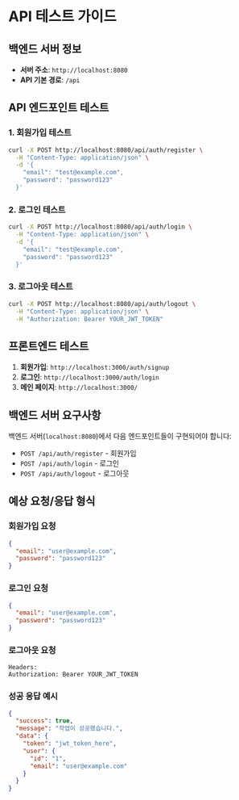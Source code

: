 # API 테스트 가이드

## 백엔드 서버 정보
- **서버 주소**: `http://localhost:8080`
- **API 기본 경로**: `/api`

## API 엔드포인트 테스트

### 1. 회원가입 테스트
```bash
curl -X POST http://localhost:8080/api/auth/register \
  -H "Content-Type: application/json" \
  -d '{
    "email": "test@example.com",
    "password": "password123"
  }'
```

### 2. 로그인 테스트
```bash
curl -X POST http://localhost:8080/api/auth/login \
  -H "Content-Type: application/json" \
  -d '{
    "email": "test@example.com",
    "password": "password123"
  }'
```

### 3. 로그아웃 테스트
```bash
curl -X POST http://localhost:8080/api/auth/logout \
  -H "Content-Type: application/json" \
  -H "Authorization: Bearer YOUR_JWT_TOKEN"
```

## 프론트엔드 테스트

1. **회원가입**: `http://localhost:3000/auth/signup`
2. **로그인**: `http://localhost:3000/auth/login`
3. **메인 페이지**: `http://localhost:3000/`

## 백엔드 서버 요구사항

백엔드 서버(`localhost:8080`)에서 다음 엔드포인트들이 구현되어야 합니다:

- `POST /api/auth/register` - 회원가입
- `POST /api/auth/login` - 로그인
- `POST /api/auth/logout` - 로그아웃

## 예상 요청/응답 형식

### 회원가입 요청
```json
{
  "email": "user@example.com",
  "password": "password123"
}
```

### 로그인 요청
```json
{
  "email": "user@example.com",
  "password": "password123"
}
```

### 로그아웃 요청
```
Headers:
Authorization: Bearer YOUR_JWT_TOKEN
```

### 성공 응답 예시
```json
{
  "success": true,
  "message": "작업이 성공했습니다.",
  "data": {
    "token": "jwt_token_here",
    "user": {
      "id": "1",
      "email": "user@example.com"
    }
  }
}
``` 